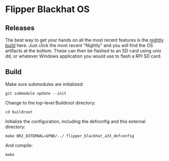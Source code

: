 # Flipper Blackhat OS

## Releases
The best way to get your hands on all the most recent features is the [nightly build](https://github.com/o7-machinehum/flipper-blackhat-os/actions) here. Just click the most recent "Nightly" and you will find the OS artifacts at the bottom. These can then be flashed to an SD card using unix dd, or whatever Windows application you would use to flash a RPI SD card.

## Build
Make sure submodules are initialized:

	git submodule update --init

Change to the top-level Buildroot directory:

	cd buildroot

Initialize the configuration, including the defconfig and this external directory:

	make BR2_EXTERNAL=$PWD/../ flipper_blackhat_a33_defconfig

And compile:

	make
